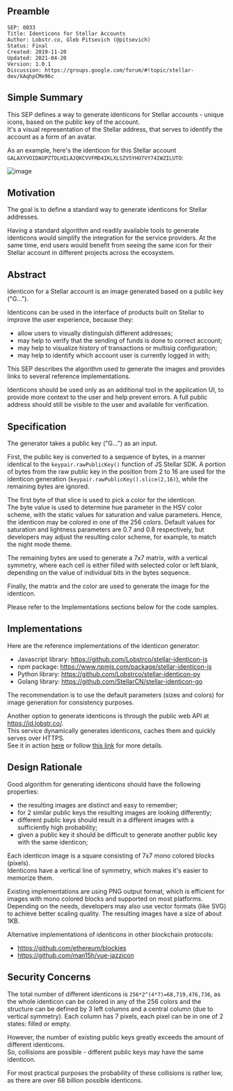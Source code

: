 ## Preamble

```
SEP: 0033
Title: Identicons for Stellar Accounts
Author: Lobstr.co, Gleb Pitsevich (@pitsevich)
Status: Final
Created: 2019-11-20
Updated: 2021-04-20
Version: 1.0.1
Discussion: https://groups.google.com/forum/#!topic/stellar-dev/kAqhpCMe96c
```

## Simple Summary
This SEP defines a way to generate identicons for Stellar accounts - unique icons, based on the public key of the account.  
It's a visual representation of the Stellar address, that serves to identify the account as a form of an avatar.

As an example, here's the identicon for this Stellar account `GALAXYVOIDAOPZTDLHILAJQKCVVFMD4IKLXLSZV5YHO7VY74IWZILUTO`:

![image](https://id.lobstr.co/GALAXYVOIDAOPZTDLHILAJQKCVVFMD4IKLXLSZV5YHO7VY74IWZILUTO.png)


## Motivation
The goal is to define a standard way to generate identicons for Stellar addresses.

Having a standard algorithm and readily available tools to generate identicons would simplify the integration for the service providers. At the same time, end users would benefit from seeing the same icon for their Stellar account in different projects across the ecosystem.


## Abstract
Identicon for a Stellar account is an image generated based on a public key ("G...").

Identicons can be used in the interface of products built on Stellar to improve the user experience, because they:
- allow users to visually distinguish different addresses;
- may help to verify that the sending of funds is done to correct account;
- may help to visualize history of transactions or multisig configuration;
- may help to identify which account user is currently logged in with;

This SEP describes the algorithm used to generate the images and provides links to several reference implementations.

Identicons should be used only as an additional tool in the application UI, to provide more context to the user and help prevent errors. A full public address should still be visible to the user and available for verification.

## Specification

The generator takes a public key ("G...") as an input.

First, the public key is converted to a sequence of bytes, in a manner identical to the `keypair.rawPublicKey()` function of JS Stellar SDK. A portion of bytes from the raw public key in the position from 2 to 16 are used for the identicon generation (`keypair.rawPublicKey().slice(2,16)`), while the remaining bytes are ignored.

The first byte of that slice is used to pick a color for the identicon.  
The byte value is used to determine hue parameter in the HSV color scheme, with the static values for saturation and value parameters.  Hence, the identicon may be colored in one of the 256 colors. Default values for saturation and lightness parameters are 0.7 and 0.8 respectively, but developers may adjust the resulting color scheme, for example, to match the night mode theme.

The remaining bytes are used to generate a 7x7 matrix, with a vertical symmetry, where each cell is either filled with selected color or left blank, depending on the value of individual bits in the bytes sequence.

Finally, the matrix and the color are used to generate the image for the identicon.

Please refer to the Implementations sections below for the code samples.


## Implementations

Here are the reference implementations of the identicon generator:
- Javascript library: https://github.com/Lobstrco/stellar-identicon-js
- npm package: https://www.npmjs.com/package/stellar-identicon-js
- Python library: https://github.com/Lobstrco/stellar-identicon-py
- Golang library: https://github.com/StellarCN/stellar-identicon-go

The recommendation is to use the default parameters (sizes and colors) for image generation for consistency purposes.

Another option to generate identicons is through the public web API at https://id.lobstr.co/.  
This service dynamically generates identicons, caches them and quickly serves over HTTPS.  
See it in action [here](https://id.lobstr.co/GBIDGDSVQXAHGZNOETS7ADUMWCDSQJU4R53EZRK6ONP3BA42UJL5PAHR.png) or follow [this link](https://github.com/Lobstrco/stellar-identicon-py#web-api) for more details.


## Design Rationale

Good algorithm for generating identicons should have the following properties:
- the resulting images are distinct and easy to remember;
- for 2 similar public keys the resulting images are looking differently;
- different public keys should result in a different images with a sufficiently high probability;
- given a public key it should be difficult to generate another public key with the same identicon;

Each identicon image is a square consisting of 7x7 mono colored blocks (pixels).  
Identicons have a vertical line of symmetry, which makes it's easier to memorize them.

Existing implementations are using PNG output format, which is efficient for images with mono colored blocks and supported on most platforms. Depending on the needs, developers may also use vector formats (like SVG) to achieve better scaling quality.
The resulting images have a size of about 1KB.  

Alternative implementations of identicons in other blockchain protocols:
- https://github.com/ethereum/blockies
- https://github.com/man15h/vue-jazzicon


## Security Concerns

The total number of different identicons is `256*2^(4*7)=68,719,476,736`, as the whole identicon can be colored in any of the 256 colors and the structure can be defined by 3 left columns and a central column (due to vertical symmetry). Each column has 7 pixels, each pixel can be in one of 2 states: filled or empty.

However, the number of existing public keys greatly exceeds the amount of different identicons.  
So, collisions are possible - different public keys may have the same identicon.

For most practical purposes the probability of these collisions is rather low, as there are over 68 billion possible identicons.
